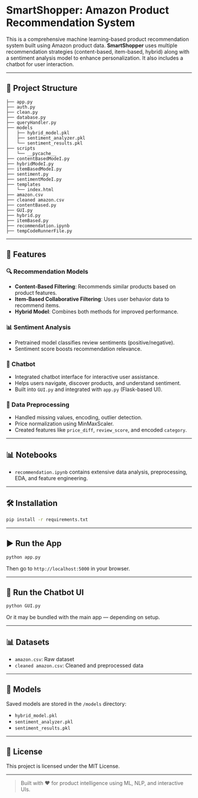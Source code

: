 # SmartShopper: Amazon Product Recommendation System

This is a comprehensive machine learning-based product recommendation system built using Amazon product data. **SmartShopper** uses multiple recommendation strategies (content-based, item-based, hybrid) along with a sentiment analysis model to enhance personalization. It also includes a chatbot for user interaction.

---

## 📁 Project Structure

```
├── app.py
├── auth.py
├── clean.py
├── database.py
├── queryHandler.py
├── models
│   ├── hybrid_model.pkl
│   ├── sentiment_analyzer.pkl
│   └── sentiment_results.pkl
├── scripts
│   └── __pycache__
├── contentBasedModeI.py
├── hybridModeI.py
├── itemBasedModeI.py
├── sentiment.py
├── sentimentModeI.py
├── templates
│   └── index.html
├── amazon.csv
├── cleaned amazon.csv
├── contentBased.py
├── GUI.py
├── hybrid.py
├── itemBased.py
├── recommendation.ipynb
├── tempCodeRunnerFile.py
```

---

## 🚀 Features

### 🔍 Recommendation Models

* **Content-Based Filtering**: Recommends similar products based on product features.
* **Item-Based Collaborative Filtering**: Uses user behavior data to recommend items.
* **Hybrid Model**: Combines both methods for improved performance.

### 📊 Sentiment Analysis

* Pretrained model classifies review sentiments (positive/negative).
* Sentiment score boosts recommendation relevance.

### 🤖 Chatbot

* Integrated chatbot interface for interactive user assistance.
* Helps users navigate, discover products, and understand sentiment.
* Built into `GUI.py` and integrated with `app.py` (Flask-based UI).

### 🧼 Data Preprocessing

* Handled missing values, encoding, outlier detection.
* Price normalization using MinMaxScaler.
* Created features like `price_diff`, `review_score`, and encoded `category`.

---

## 📊 Notebooks

* `recommendation.ipynb` contains extensive data analysis, preprocessing, EDA, and feature engineering.

---

## 🛠️ Installation

```bash
pip install -r requirements.txt
```

---

## ▶️ Run the App

```bash
python app.py
```

Then go to `http://localhost:5000` in your browser.

---

## 🧺 Run the Chatbot UI

```bash
python GUI.py
```

Or it may be bundled with the main app — depending on setup.

---

## 📊 Datasets

* `amazon.csv`: Raw dataset
* `cleaned amazon.csv`: Cleaned and preprocessed data

---

## 💾 Models

Saved models are stored in the `/models` directory:

* `hybrid_model.pkl`
* `sentiment_analyzer.pkl`
* `sentiment_results.pkl`

---

## 📝 License

This project is licensed under the MIT License.

---

> Built with ❤️ for product intelligence using ML, NLP, and interactive UIs.
